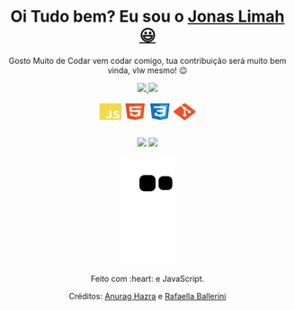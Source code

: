 <div>
  
  <h1 align="center">
    Oi Tudo bem? Eu sou o 
    <a href="https://www.linkedin.com">Jonas Limah 😃️</a>
  </h1>
  

  
  <p align="center">
     Gosto Muito de Codar vem codar comigo, tua contribuição será muito bem vinda, vlw mesmo! 😉️
  </p>
  
</div>

<div align="center">
  <a href="https://github.com/JonasLimah">
    <img height="150em" src="https://github-readme-stats.vercel.app/api?username=JonasLimah&count_private=true&include_all_commits=true&show_icons=true&theme=dark&hide_border=false&show_owner=true"/>
    <img height="150em" src="https://github-readme-stats.vercel.app/api/top-langs/?username=JonasLimah&theme=dark&hide_border=false&&layout=compact"/>
  </a>
</div>

<div align="center" valign="top"><br>
 
  <img align="center" alt="Js" height="30" width="40" src="https://raw.githubusercontent.com/devicons/devicon/master/icons/javascript/javascript-plain.svg">
  <img align="center" alt="HTML" height="30" width="40" src="https://raw.githubusercontent.com/devicons/devicon/master/icons/html5/html5-original.svg">
  <img align="center" alt="CSS" height="30" width="40" src="https://raw.githubusercontent.com/devicons/devicon/master/icons/css3/css3-original.svg">
  <img align="center" alt="git" height="30" width="40" src="https://raw.githubusercontent.com/devicons/devicon/master/icons/git/git-original.svg">

  
</div><br>

<div align="center">
 
  <a href="https://www.linkedin.com" target="_blank"><img src="https://img.shields.io/badge/-LinkedIn-%230077B5?style=for-the-badge&logo=linkedin&logoColor=white" target="_blank"></a> 
  <a href="mailto:jonaslimahpessoal@gmail.com"><img src="https://img.shields.io/badge/-Gmail-%23333?style=for-the-badge&logo=gmail&logoColor=white" target="_blank"></a>
</div>

<div align="center">

  ![Snake animation](https://github.com/JonasLimah/JonasLimah/blob/output/github-contribution-grid-snake.svg)
  
  
</div>

<div align="center">
  <p>Feito com :heart: e JavaScript.</p>
  <p>Créditos: <a href="https://github.com/anuraghazra/github-readme-stats">Anurag Hazra</a> e <a href="https://github.com/rafaballerini">Rafaella Ballerini</a></p>
</div>
